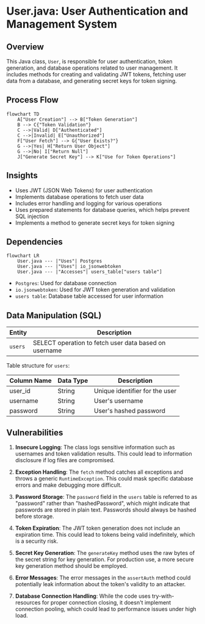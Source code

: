 # User.java: User Authentication and Management System

## Overview

This Java class, `User`, is responsible for user authentication, token generation, and database operations related to user management. It includes methods for creating and validating JWT tokens, fetching user data from a database, and generating secret keys for token signing.

## Process Flow

```mermaid
flowchart TD
    A["User Creation"] --> B["Token Generation"]
    B --> C{"Token Validation"}
    C -->|Valid| D["Authenticated"]
    C -->|Invalid| E["Unauthorized"]
    F["User Fetch"] --> G{"User Exists?"}
    G -->|Yes| H["Return User Object"]
    G -->|No| I["Return Null"]
    J["Generate Secret Key"] --> K["Use for Token Operations"]
```

## Insights

- Uses JWT (JSON Web Tokens) for user authentication
- Implements database operations to fetch user data
- Includes error handling and logging for various operations
- Uses prepared statements for database queries, which helps prevent SQL injection
- Implements a method to generate secret keys for token signing

## Dependencies

```mermaid
flowchart LR
    User.java --- |"Uses"| Postgres
    User.java --- |"Uses"| io_jsonwebtoken
    User.java --- |"Accesses"| users_table["users table"]
```

- `Postgres`: Used for database connection
- `io.jsonwebtoken`: Used for JWT token generation and validation
- `users table`: Database table accessed for user information

## Data Manipulation (SQL)

| Entity | Description |
|--------|-------------|
| `users` | SELECT operation to fetch user data based on username |

Table structure for `users`:

| Column Name | Data Type | Description |
|-------------|-----------|-------------|
| user_id     | String    | Unique identifier for the user |
| username    | String    | User's username |
| password    | String    | User's hashed password |

## Vulnerabilities

1. **Insecure Logging**: The class logs sensitive information such as usernames and token validation results. This could lead to information disclosure if log files are compromised.

2. **Exception Handling**: The `fetch` method catches all exceptions and throws a generic `RuntimeException`. This could mask specific database errors and make debugging more difficult.

3. **Password Storage**: The `password` field in the `users` table is referred to as "password" rather than "hashedPassword", which might indicate that passwords are stored in plain text. Passwords should always be hashed before storage.

4. **Token Expiration**: The JWT token generation does not include an expiration time. This could lead to tokens being valid indefinitely, which is a security risk.

5. **Secret Key Generation**: The `generateKey` method uses the raw bytes of the secret string for key generation. For production use, a more secure key generation method should be employed.

6. **Error Messages**: The error messages in the `assertAuth` method could potentially leak information about the token's validity to an attacker.

7. **Database Connection Handling**: While the code uses try-with-resources for proper connection closing, it doesn't implement connection pooling, which could lead to performance issues under high load.
